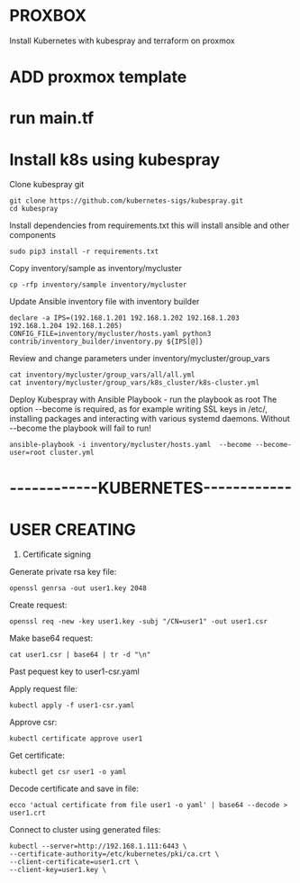 # PROXBOX
Install Kubernetes with kubespray and terraform on proxmox

# ADD proxmox template

# run main.tf

# Install k8s using kubespray

Clone kubespray git

    git clone https://github.com/kubernetes-sigs/kubespray.git
    cd kubespray

Install dependencies from requirements.txt this will install ansible and other components

    sudo pip3 install -r requirements.txt

Copy inventory/sample as inventory/mycluster

    cp -rfp inventory/sample inventory/mycluster

Update Ansible inventory file with inventory builder

    declare -a IPS=(192.168.1.201 192.168.1.202 192.168.1.203 192.168.1.204 192.168.1.205)
    CONFIG_FILE=inventory/mycluster/hosts.yaml python3 contrib/inventory_builder/inventory.py ${IPS[@]}

Review and change parameters under inventory/mycluster/group_vars

    cat inventory/mycluster/group_vars/all/all.yml
    cat inventory/mycluster/group_vars/k8s_cluster/k8s-cluster.yml

Deploy Kubespray with Ansible Playbook - run the playbook as root The option --become is required, as for example writing SSL keys in /etc/, installing packages and interacting with various systemd daemons. Without --become the playbook will fail to run!

    ansible-playbook -i inventory/mycluster/hosts.yaml  --become --become-user=root cluster.yml


# ------------KUBERNETES------------

# USER CREATING 

1. Certificate signing

Generate private rsa key file:

    openssl genrsa -out user1.key 2048

Create request:

    openssl req -new -key user1.key -subj "/CN=user1" -out user1.csr 

Make base64 request:

    cat user1.csr | base64 | tr -d "\n"

Past pequest key to user1-csr.yaml

Apply request file:

    kubectl apply -f user1-csr.yaml

Approve csr:

    kubectl certificate approve user1

Get certificate:

    kubectl get csr user1 -o yaml

Decode certificate and save in file:

    ecco 'actual certificate from file user1 -o yaml' | base64 --decode > user1.crt

Connect to cluster using generated files:

    kubectl --server=http://192.168.1.111:6443 \
    --certificate-authority=/etc/kubernetes/pki/ca.crt \
    --client-certificate=user1.crt \
    --client-key=user1.key \


    
